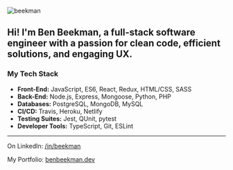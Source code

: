 <p><img align="center" src="https://github-readme-stats.vercel.app/api?username=beekman&hide=stars,issues&show_icons=true&include_all_commits=true&theme=vision-friendly-dark)" alt="beekman" /></p>

## Hi! I'm Ben Beekman, a full-stack software engineer with a passion for clean code, efficient solutions, and engaging UX.

### My Tech Stack
* **Front-End:** JavaScript, ES6, React, Redux, HTML/CSS, SASS
* **Back-End:** Node.js, Express, Mongoose, Python, PHP
* **Databases:** PostgreSQL, MongoDB, MySQL
* **CI/CD:** Travis, Heroku, Netlify
* **Testing Suites:** Jest, QUnit, pytest
* **Developer Tools:** TypeScript, Git, ESLint
****

On LinkedIn: [/in/beekman](https://linkedin.com/in/beekman)

My Portfolio: [benbeekman.dev](https://benbeekman.dev)
